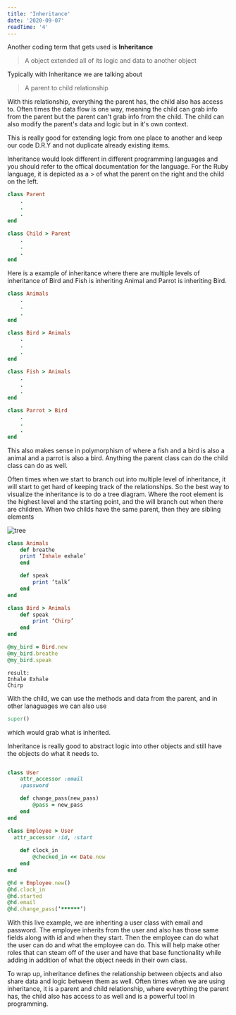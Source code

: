```yaml
---
title: 'Inheritance'
date: '2020-09-07'
readTime: '4'
---
```


Another coding term that gets used is **Inheritance**

> A object extended all of its logic and data to another object

Typically with Inheritance we are talking about 

> A parent to child relationship 

With this relationship, everything the parent has, the child also has access to. Often times the data flow is one way, meaning the child can grab info from the parent but the parent can't grab info from the child. The child can also modify the parent's data and logic but in it's own context. 

This is really good for extending logic from one place to another and keep our code D.R.Y and not duplicate already existing items. 

Inheritance would look different in different programming languages and you should refer to the offical documentation for the language. For the Ruby language, it is depicted as a > of what the parent on the right and the child on the left. 

```ruby
class Parent
	.
	.
	.
end

class Child > Parent
	.
	.
	.
end
```

Here is a example of inheritance where there are multiple levels of inheritance of Bird and Fish is inheriting Animal and Parrot is inheriting Bird.

```ruby
class Animals
	.
	.
	.
end

class Bird > Animals
	.
	.
	.
end

class Fish > Animals
	.
	.
	.
end

class Parrot > Bird
	.
	.
	.
end
```

This also makes sense in polymorphism of where a fish and a bird is also a animal and a parrot is also a bird. Anything the parent class can do the child class can do as well. 

Often times when we start to branch out into multiple level of inheritance, it will start to get hard of keeping track of the relationships. So the best way to visualize the inheritance is to do a tree diagram. Where the root element is the highest level and the starting point, and the will branch out when there are children. When two childs have the same parent, then they are sibling elements 

![tree](https://res.cloudinary.com/doan/image/upload/v1642475030/datatree_bmqkwq.png)

```ruby
class Animals 
	def breathe
    print ‘Inhale exhale’
	end

	def speak
		print ‘talk’
	end
end

class Bird > Animals
	def speak
		print ‘Chirp’
	end
end

@my_bird = Bird.new
@my_bird.breathe                           
@my_bird.speak                               
```

```
result:
Inhale Exhale
Chirp
```

With the child, we can use the methods and data from the parent, and in other lanaguages we can also use 

```ruby
super()
```

which would grab what is inherited. 

Inheritance is really good to abstract logic into other objects and still have the objects do what it needs to. 

```ruby

class User 
	attr_accessor :email
	:password

	def change_pass(new_pass)
		@pass = new_pass
	end
end

class Employee > User
  attr_accessor :id, :start
  
	def clock_in
		@checked_in << Date.now
	end
end

@hd = Employee.new()
@hd.clock_in
@hd.started
@hd.email
@hd.change_pass(‘******’)
```

With this live example, we are inheriting a user class with email and password. The employee inherits from the user and also has those same fields along with id and when they start. Then the employee can do what the user can do and what the employee can do. This will help make other roles that can steam off of the user and have that base functionality while adding in addition of what the object needs in their own class. 

To wrap up, inheritance defines the relationship between objects and also share data and logic between them as well. Often times when we are using inheritance, it is a parent and child relationship, where everything the parent has, the child also has access to as well and is a powerful tool in programming.